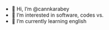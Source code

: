 - 👋 Hi, I’m @cannkarabey
- 👀 I’m interested in software, codes vs.
- 🌱 I’m currently learning english
<!---
cannkarabey/cannkarabey is a ✨ special ✨ repository because its `README.md` (this file) appears on your GitHub profile.
You can click the Preview link to take a look at your changes.
--->
